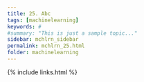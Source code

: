 ```yaml
---
title: 25. Abc
tags: [machinelearning]
keywords: #
#summary: "This is just a sample topic..."
sidebar: mchlrn_sidebar
permalink: mchlrn_25.html
folder: machinelearning
---
```


{% include links.html %}